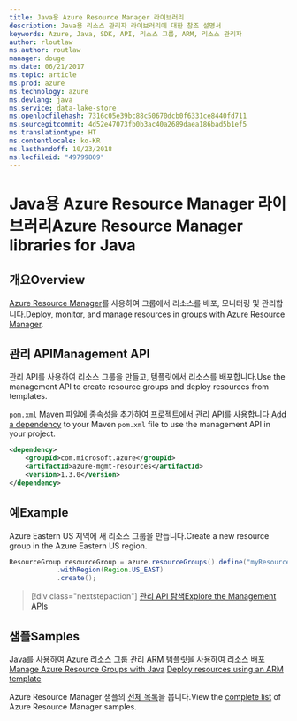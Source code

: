 ```yaml
---
title: Java용 Azure Resource Manager 라이브러리
description: Java용 리소스 관리자 라이브러리에 대한 참조 설명서
keywords: Azure, Java, SDK, API, 리소스 그룹, ARM, 리소스 관리자
author: rloutlaw
ms.author: routlaw
manager: douge
ms.date: 06/21/2017
ms.topic: article
ms.prod: azure
ms.technology: azure
ms.devlang: java
ms.service: data-lake-store
ms.openlocfilehash: 7316c05e39bc88c50670dcb0f6331ce8440fd711
ms.sourcegitcommit: 4d52e47073fb0b3ac40a2689daea186bad5b1ef5
ms.translationtype: HT
ms.contentlocale: ko-KR
ms.lasthandoff: 10/23/2018
ms.locfileid: "49799809"
---
```

# <a name="azure-resource-manager-libraries-for-java"></a><span data-ttu-id="6eb0e-104">Java용 Azure Resource Manager 라이브러리</span><span class="sxs-lookup"><span data-stu-id="6eb0e-104">Azure Resource Manager libraries for Java</span></span>

## <a name="overview"></a><span data-ttu-id="6eb0e-105">개요</span><span class="sxs-lookup"><span data-stu-id="6eb0e-105">Overview</span></span>

<span data-ttu-id="6eb0e-106">[Azure Resource Manager](https://docs.microsoft.com/azure/azure-resource-manager/resource-group-overview)를 사용하여 그룹에서 리소스를 배포, 모니터링 및 관리합니다.</span><span class="sxs-lookup"><span data-stu-id="6eb0e-106">Deploy, monitor, and manage resources in groups with [Azure Resource Manager](https://docs.microsoft.com/azure/azure-resource-manager/resource-group-overview).</span></span>

## <a name="management-api"></a><span data-ttu-id="6eb0e-107">관리 API</span><span class="sxs-lookup"><span data-stu-id="6eb0e-107">Management API</span></span>

<span data-ttu-id="6eb0e-108">관리 API를 사용하여 리소스 그룹을 만들고, 템플릿에서 리소스를 배포합니다.</span><span class="sxs-lookup"><span data-stu-id="6eb0e-108">Use the management API to create resource groups and deploy resources from templates.</span></span>

<span data-ttu-id="6eb0e-109">`pom.xml` Maven 파일에 [종속성을 추가](https://maven.apache.org/guides/getting-started/index.html#How_do_I_use_external_dependencies)하여 프로젝트에서 관리 API를 사용합니다.</span><span class="sxs-lookup"><span data-stu-id="6eb0e-109">[Add a dependency](https://maven.apache.org/guides/getting-started/index.html#How_do_I_use_external_dependencies) to your Maven `pom.xml` file to use the management API in your project.</span></span>


```XML
<dependency>
    <groupId>com.microsoft.azure</groupId>
    <artifactId>azure-mgmt-resources</artifactId>
    <version>1.3.0</version>
</dependency>
```

## <a name="example"></a><span data-ttu-id="6eb0e-110">예</span><span class="sxs-lookup"><span data-stu-id="6eb0e-110">Example</span></span>

<span data-ttu-id="6eb0e-111">Azure Eastern US 지역에 새 리소스 그룹을 만듭니다.</span><span class="sxs-lookup"><span data-stu-id="6eb0e-111">Create a new resource group in the Azure Eastern US region.</span></span>

```java
ResourceGroup resourceGroup = azure.resourceGroups().define("myResourceGroup")
            .withRegion(Region.US_EAST)
            .create();
```

> [!div class="nextstepaction"]
> [<span data-ttu-id="6eb0e-112">관리 API 탐색</span><span class="sxs-lookup"><span data-stu-id="6eb0e-112">Explore the Management APIs</span></span>](/java/api/overview/azure/resources/management)

## <a name="samples"></a><span data-ttu-id="6eb0e-113">샘플</span><span class="sxs-lookup"><span data-stu-id="6eb0e-113">Samples</span></span>

<span data-ttu-id="6eb0e-114">[Java를 사용하여 Azure 리소스 그룹 관리][1] 
[ARM 템플릿을 사용하여 리소스 배포][2]</span><span class="sxs-lookup"><span data-stu-id="6eb0e-114">[Manage Azure Resource Groups with Java][1] 
[Deploy resources using an ARM template][2]</span></span>

[1]: https://github.com/Azure-Samples/resources-java-manage-resource-group
[2]: https://github.com/Azure-Samples/resources-java-deploy-using-arm-template

<span data-ttu-id="6eb0e-115">Azure Resource Manager 샘플의 [전체 목록](https://azure.microsoft.com/resources/samples/?platform=java&term=resource)을 봅니다.</span><span class="sxs-lookup"><span data-stu-id="6eb0e-115">View the [complete list](https://azure.microsoft.com/resources/samples/?platform=java&term=resource) of Azure Resource Manager samples.</span></span>

